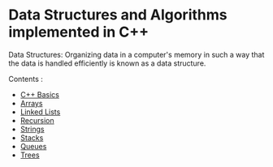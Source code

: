 # Data Structures and Algorithms implemented in C++

Data Structures:
Organizing data in a computer's memory in such a way that the data is handled efficiently is known as a data structure.  
  
Contents :
+ [C++ Basics](https://github.com/niranjan-85/Data-structures/tree/master/C%2B%2B/Basics)
+ [Arrays](https://github.com/niranjan-85/Data-structures/tree/master/C%2B%2B/Arrays)
+ [Linked Lists](https://github.com/niranjan-85/Data-structures/tree/master/C%2B%2B/Linked%20lists)
+ [Recursion](https://github.com/niranjan-85/Data-structures/tree/master/C%2B%2B/Recursion)
+ [Strings](https://github.com/niranjan-85/Data-structures/tree/master/C%2B%2B/Strings)
+ [Stacks](https://github.com/niranjan-85/Data-structures/tree/master/C%2B%2B/Stacks)
+ [Queues](https://github.com/niranjan-85/Data-structures/tree/master/C++/Queues)
+ [Trees](https://github.com/niranjan-85/Data-structures/tree/master/C%2B%2B/Trees)

